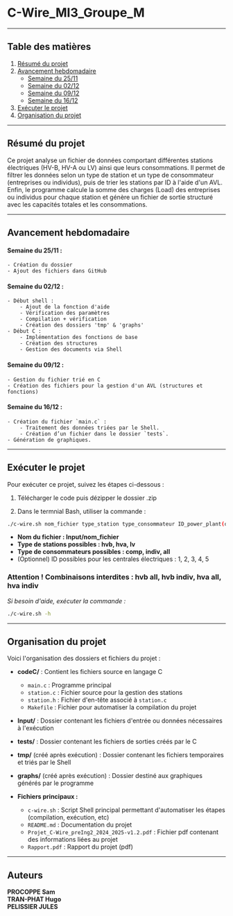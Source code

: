 # C-Wire_MI3_Groupe_M

---

## Table des matières
1. [Résumé du projet](#résumé-du-projet)
2. [Avancement hebdomadaire](#avancement-hebdomadaire)
    - [Semaine du 25/11](#semaine-du-2511)
    - [Semaine du 02/12](#semaine-du-0212)
    - [Semaine du 09/12](#semaine-du-0912)
    - [Semaine du 16/12](#semaine-du-1612)
3. [Exécuter le projet](#comment-exécuter-le-projet)
4. [Organisation du projet](#organisation-du-projet)

---

## Résumé du projet

Ce projet analyse un fichier de données comportant différentes stations électriques (HV-B, HV-A ou LV) ainsi que leurs consommations. Il permet de filtrer les données selon un type de station et un type de consommateur (entreprises ou individus), puis de trier les stations par ID à l'aide d'un AVL. Enfin, le programme calcule la somme des charges (Load) des entreprises ou individus pour chaque station et génère un fichier de sortie structuré avec les capacités totales et les consommations.

---

## Avancement hebdomadaire

#### Semaine du 25/11 :
    - Création du dossier
    - Ajout des fichiers dans GitHub

#### Semaine du 02/12 :
    - Début shell :
        - Ajout de la fonction d'aide
        - Vérification des paramètres
        - Compilation + vérification
        - Création des dossiers 'tmp' & 'graphs'
    - Début C :
        - Implémentation des fonctions de base
        - Création des structures
        - Gestion des documents via Shell
    
#### Semaine du 09/12 :
    - Gestion du fichier trié en C
    - Création des fichiers pour la gestion d'un AVL (structures et fonctions)

#### Semaine du 16/12 :
    - Création du fichier `main.c` :
        - Traitement des données triées par le Shell.
        - Création d’un fichier dans le dossier `tests`.
    - Génération de graphiques.
    
---

## Exécuter le projet

Pour exécuter ce projet, suivez les étapes ci-dessous :
1. Télécharger le code puis dézipper le dossier .zip

2. Dans le termnial Bash, utiliser la commande :
```bash
./c-wire.sh nom_fichier type_station type_consommateur ID_power_plant(optionnel)
```
- **Nom du fichier : Input/nom_fichier**  
- **Type de stations possibles : hvb, hva, lv**  
- **Type de consommateurs possibles : comp, indiv, all**  
- (Optionnel) ID possibles pour les centrales électriques : 1, 2, 3, 4, 5  
### Attention ! Combinaisons interdites : hvb all, hvb indiv, hva all, hva indiv

*Si besoin d'aide, exécuter la commande :* 
```bash
./c-wire.sh -h
```

---

## Organisation du projet

Voici l'organisation des dossiers et fichiers du projet :

- **codeC/** : Contient les fichiers source en langage C
  - `main.c` : Programme principal
  - `station.c` : Fichier source pour la gestion des stations
  - `station.h` : Fichier d'en-tête associé à `station.c`
  - `Makefile` : Fichier pour automatiser la compilation du projet

- **Input/** : Dossier contenant les fichiers d'entrée ou données nécessaires à l'exécution

- **tests/** : Dossier contenant les fichiers de sorties créés par le C

- **tmp/** (créé après exécution) : Dossier contenant les fichiers temporaires et triés par le Shell

- **graphs/** (créé après exécution) : Dossier destiné aux graphiques générés par le programme

- **Fichiers principaux :**
  - `c-wire.sh` : Script Shell principal permettant d'automatiser les étapes (compilation, exécution, etc)
  - `README.md` : Documentation du projet
  - `Projet_C-Wire_preIng2_2024_2025-v1.2.pdf` : Fichier pdf contenant des informations liées au projet
  - `Rapport.pdf` : Rapport du projet (pdf)

---

## Auteurs 

**PROCOPPE Sam**  
**TRAN-PHAT Hugo**  
**PELISSIER JULES**
